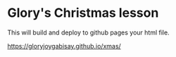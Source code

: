# Glory's Christmas lesson

This will build and deploy to github pages your html file.

<https://gloryjoygabisay.github.io/xmas/>

